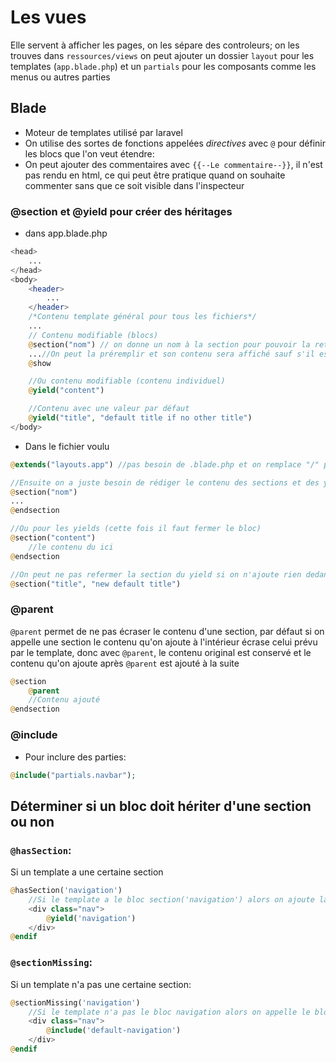 # Les vues

Elle servent à afficher les pages, on les sépare des controleurs; on les trouves dans ``ressources/views`` on peut ajouter un dossier ``layout`` pour les templates (``app.blade.php``) et un ``partials`` pour les composants comme les menus ou autres parties

## Blade
+ Moteur de templates utilisé par laravel
+ On utilise des sortes de fonctions appelées *directives* avec ``@`` pour définir les blocs que l'on veut étendre:
+ On peut ajouter des commentaires avec ``{{--Le commentaire--}}``, il n'est pas rendu en html, ce qui peut être pratique quand on souhaite commenter sans que ce soit visible dans l'inspecteur

### @section et @yield pour créer des héritages
- dans app.blade.php
```php
<head>
    ...
</head>
<body>
    <header>
        ...
    </header>
    /*Contenu template général pour tous les fichiers*/
    ...
    // Contenu modifiable (blocs)
    @section("nom") // on donne un nom à la section pour pouvoir la retrouver plus tard 
    ...//On peut la préremplir et son contenu sera affiché sauf s'il est écrasé par du contenu nouveau
    @show           

    //Ou contenu modifiable (contenu individuel)
    @yield("content")

    //Contenu avec une valeur par défaut
    @yield("title", "default title if no other title")
</body> 
```

- Dans le fichier voulu
```php
@extends("layouts.app") //pas besoin de .blade.php et on remplace "/" par "."

//Ensuite on a juste besoin de rédiger le contenu des sections et des yields
@section("nom")
...
@endsection

//Ou pour les yields (cette fois il faut fermer le bloc)
@section("content")
    //le contenu du ici
@endsection

//On peut ne pas refermer la section du yield si on n'ajoute rien dedans, on peut alors utiliser la valeur par défaut ou la changer:
@section("title", "new default title")
```

### @parent
``@parent`` permet de ne pas écraser le contenu d'une section, par défaut si on appelle une section le contenu qu'on ajoute à l'intérieur écrase celui prévu par le template, donc avec ``@parent``, le contenu original est conservé et le contenu qu'on ajoute après ``@parent`` est ajouté à la suite
```php
@section
    @parent
    //Contenu ajouté
@endsection
```

### @include
+ Pour inclure des parties:
```php
@include("partials.navbar");
```

## Déterminer si un bloc doit hériter d'une section ou non

### ``@hasSection``:
Si un template a une certaine section

```php
@hasSection('navigation')
    //Si le template a le bloc section('navigation') alors on ajoute la navigation: 
    <div class="nav">
        @yield('navigation')
    </div>
@endif
```

### ``@sectionMissing``:
Si un template n'a pas une certaine section:
```php
@sectionMissing('navigation')
    //Si le template n'a pas le bloc navigation alors on appelle le bloc 'default-navigation
    <div class="nav">
        @include('default-navigation')
    </div>
@endif
```

